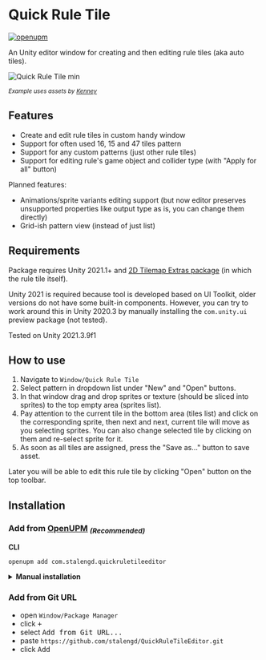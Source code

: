 # Quick Rule Tile

[![openupm](https://img.shields.io/npm/v/com.stalengd.quickruletileeditor?label=openupm&registry_uri=https://package.openupm.com)](https://openupm.com/packages/com.stalengd.quickruletileeditor/)

An Unity editor window for creating and then editing rule tiles (aka auto tiles).

![Quick Rule Tile min](https://user-images.githubusercontent.com/33173619/211613196-5b1c6b38-571d-4d53-8c92-91bd321e3452.gif)

*<sub>Example uses assets by [Kenney](https://kenney.nl/assets/)</sub>*


## Features

- Create and edit rule tiles in custom handy window
- Support for often used 16, 15 and 47 tiles pattern
- Support for any custom patterns (just other rule tiles)
- Support for editing rule's game object and collider type (with "Apply for all" button)

Planned features:
- Animations/sprite variants editing support (but now editor preserves unsupported properties like output type as is, you can change them directly)
- Grid-ish pattern view (instead of just list)


## Requirements

Package requires Unity 2021.1+ and [2D Tilemap Extras package](https://docs.unity3d.com/Manual/com.unity.2d.tilemap.extras.html) (in which the rule tile itself). 

Unity 2021 is required because tool is developed based on UI Toolkit, older versions do not have some built-in components. However, you can try to work around this in Unity 2020.3 by manually installing the `com.unity.ui` preview package (not tested).

Tested on Unity 2021.3.9f1


## How to use

1. Navigate to `Window/Quick Rule Tile`
2. Select pattern in dropdown list under "New" and "Open" buttons.
3. In that window drag and drop sprites or texture (should be sliced into sprites) to the top empty area (sprites list).
4. Pay attention to the current tile in the bottom area (tiles list) and click on the corresponding sprite, then next and next, current tile will move as you selecting sprites. You can also change selected tile by clicking on them and re-select sprite for it.
5. As soon as all tiles are assigned, press the "Save as..." button to save asset.

Later you will be able to edit this rule tile by clicking "Open" button on the top toolbar.


## Installation

### Add from [OpenUPM](https://openupm.com/packages/com.stalengd.quickruletileeditor) *<sub>(Recommended)</sub>*

**CLI**

```
openupm add com.stalengd.quickruletileeditor
```

<details>
<summary><b>Manual installation</b></summary>

- open `Edit/Project Settings/Package Manager`
- add a new Scoped Registry (or edit the existing OpenUPM entry):
  ```
  Name: package.openupm.com
  URL:  https://package.openupm.com/
  Scope(s): com.stalengd.quickruletileeditor
  ```
- click <kbd>Save</kbd> (or <kbd>Apply</kbd>)
- open `Window/Package Manager`
- click <kbd>+</kbd>
- select <kbd>AAdd package by name...</kbd> or <kbd>Add from Git URL...</kbd>
- paste `com.stalengd.quickruletileeditor` into name
- paste `0.2.0` into version
- click <kbd>Add</kbd>
</details>



### Add from Git URL

- open `Window/Package Manager`
- click <kbd>+</kbd>
- select <kbd>Add from Git URL...</kbd>
- paste `https://github.com/stalengd/QuickRuleTileEditor.git`
- click <kbd>Add</kbd>
